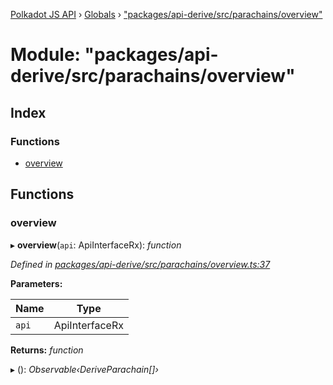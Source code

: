 [Polkadot JS API](../README.md) › [Globals](../globals.md) › ["packages/api-derive/src/parachains/overview"](_packages_api_derive_src_parachains_overview_.md)

# Module: "packages/api-derive/src/parachains/overview"

## Index

### Functions

* [overview](_packages_api_derive_src_parachains_overview_.md#overview)

## Functions

###  overview

▸ **overview**(`api`: ApiInterfaceRx): *function*

*Defined in [packages/api-derive/src/parachains/overview.ts:37](https://github.com/polkadot-js/api/blob/e6806ed7f/packages/api-derive/src/parachains/overview.ts#L37)*

**Parameters:**

Name | Type |
------ | ------ |
`api` | ApiInterfaceRx |

**Returns:** *function*

▸ (): *Observable‹DeriveParachain[]›*
